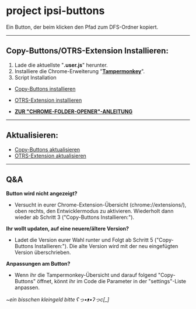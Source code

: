 # project ipsi-buttons
Ein Button, der beim klicken den Pfad zum DFS-Ordner kopiert.

----

## Copy-Buttons/OTRS-Extension Installieren:

1. Lade die aktuellste "**.user.js**" herunter.
2. Installiere die Chrome-Erweiterung "**[Tampermonkey](https://chromewebstore.google.com/detail/tampermonkey/dhdgffkkebhmkfjojejmpbldmpobfkfo?hl=de)**".
3. Script Installation
  - [Copy-Buttons installieren](https://github.com/zentolik/ipsi-buttons/raw/main/Copy-Buttons.user.js)
  - [OTRS-Extension installieren](https://github.com/zentolik/ipsi-buttons/raw/main/_erweiterungen/OTRS-Extension/Copy-Buttons%20(OTRS-Extension).user.js)

- **[ZUR "CHROME-FOLDER-OPENER"-ANLEITUNG](https://github.com/zentolik/ipsi-buttons/tree/main/_erweiterungen/chrome-folder-opener)**

----

## Aktualisieren:
- [Copy-Buttons aktualisieren](https://github.com/zentolik/ipsi-buttons/raw/main/Copy-Buttons.user.js)
- [OTRS-Extension aktualisieren](https://github.com/zentolik/ipsi-buttons/raw/main/_erweiterungen/OTRS-Extension/Copy-Buttons%20(OTRS-Extension).user.js)

----

## Q&A

**Button wird nicht angezeigt?**
- Versucht in eurer Chrome-Extension-Übersicht (chrome://extensions/), oben rechts, den Entwicklermodus zu aktivieren. Wiederholt dann wieder ab Schritt 3 ("Copy-Buttons Installieren:").

**Ihr wollt updaten, auf eine neuere/ältere Version?**
- Ladet die Version eurer Wahl runter und Folgt ab Schritt 5 ("Copy-Buttons Installieren:"). Die alte Version wird mit der neu eingefügten Version überschrieben.

**Anpassungen am Button?**
- Wenn ihr die Tampermonkey-Übersicht und darauf folgend "Copy-Buttons" öffnet, könnt ihr im Code die Parameter in der "settings"-Liste anpassen.

*~ein bisschen kleingeld bitte ʕっ•ᴥ•ʔっc[_]*
